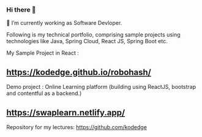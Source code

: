 ### Hi there 👋

 🔭 I’m currently working as Software Devloper.
 
 Following is my technical portfolio, comprising sample projects using 
 technologies like Java, Spring Cloud, React JS, Spring Boot etc.

My Sample Project in React :

## https://kodedge.github.io/robohash/

Demo project : Online Learning platform (building using ReactJS, bootstrap and contentful as a backend.)

## https://swaplearn.netlify.app/

Repository for my lectures:
https://github.com/kodedge







